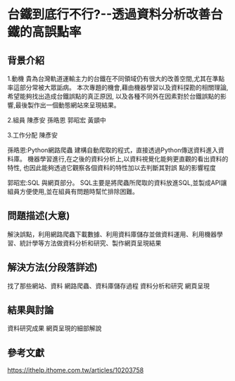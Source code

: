 # 台鐵到底行不行?--透過資料分析改善台鐵的高誤點率

## 背景介紹
1.動機
貴為台灣軌道運輸主力的台鐵在不同領域仍有很大的改善空間,尤其在準點率這部分常被大眾詬病。
本次專題的機會,藉由機器學習以及資料探勘的相關理論,希望能夠找出造成台鐵誤點的真正原因,
以及各種不同外在因素對於台鐵誤點的影響,最後製作出一個動態網站來呈現結果。

2.組員
陳彥安
孫晧恩
郭昭宏
黃顗中

3.工作分配
陳彥安


孫晧恩:Python網路爬蟲
建構自動爬取的程式，直接透過Python傳送資料進入資料庫。
機器學習進行,在之後的資料分析上,以資料視覺化能夠更直觀的看出資料的特性,
也因此能夠透過它觀察各個資料的特性加以去判斷其對誤
點的影響程度

郭昭宏:SQL 與網頁部分。
SQL主要是將爬蟲所爬取的資料放進SQL,並製成API讓組員方便使用,並在組員有問題時幫忙排除困難。

## 問題描述(大意)
解決誤點，利用網路爬蟲下載數據、利用資料庫儲存並做資料運用、利用機器學習、統計學等方法做資料分析和研究、製作網頁呈現結果

## 解決方法(分段落詳述)
找了那些網站、資料
網路爬蟲、資料庫儲存過程
資料分析和研究
網頁呈現

## 結果與討論
資料研究成果
網頁呈現的細部解說

## 參考文獻


https://ithelp.ithome.com.tw/articles/10203758

